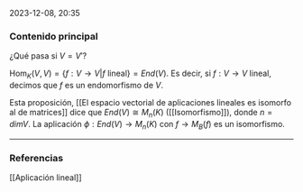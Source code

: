 2023-12-08, 20:35
### Contenido principal

¿Qué pasa si $V = V'$?

$\textrm{Hom}_K (V, V) = \{f : V \rightarrow V | f \textrm{ lineal}\} = End(V)$.
Es decir, si $f : V \rightarrow V$ lineal, decimos que $f$ es un endomorfismo de $V$.

Esta proposición, [[El espacio vectorial de aplicaciones lineales es isomorfo al de matrices]] dice que $End(V) \cong M_n (K)$ ([[Isomorfismo]]), donde $n = dimV$. La aplicación $\phi: End(V) \rightarrow M_n(K)$ con $f \rightarrow M_B (f)$ es un isomorfismo.

--- 
### Referencias

[[Aplicación lineal]]